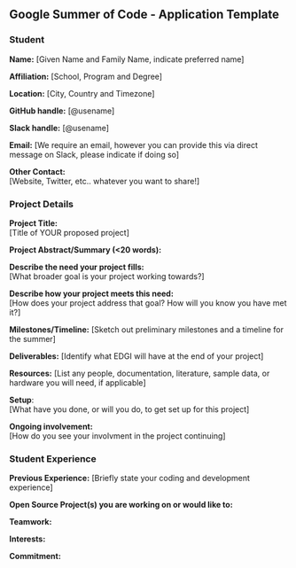 ## Google Summer of Code - Application Template

### Student

**Name:** [Given Name and Family Name, indicate preferred name]

**Affiliation:** [School, Program and Degree]

**Location:** [City, Country and Timezone]

**GitHub handle:** [@usename]

**Slack handle:** [@usename]

**Email:** [We require an email, however you can provide this via direct message on Slack, please indicate if doing so]

**Other Contact:**  
[Website, Twitter, etc.. whatever you want to share!]

### Project Details

**Project Title:**  
[Title of YOUR proposed project]

**Project Abstract/Summary (<20 words):**  

**Describe the need your project fills:**  
[What broader goal is your project working towards?]

**Describe how your project meets this need:**  
[How does your project address that goal? How will you know you have met it?]

**Milestones/Timeline:**
[Sketch out preliminary milestones and a timeline for the summer]

**Deliverables:**
[Identify what EDGI will have at the end of your project]

**Resources:** 
[List any people, documentation, literature, sample data, or hardware you will need, if applicable]

**Setup**:  
[What have you done, or will you do, to get set up for this project]

**Ongoing involvement:**  
[How do you see your involvment in the project continuing]

### Student Experience

**Previous Experience:**
[Briefly state your coding and development experience]

**Open Source Project(s) you are working on or would like to:**

**Teamwork:**

**Interests:**

**Commitment:**
